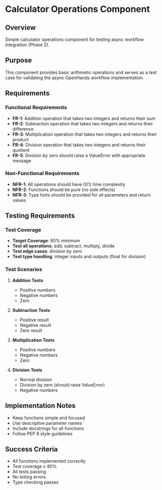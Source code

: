 # Calculator Operations Component

## Overview
Simple calculator operations component for testing async workflow integration (Phase 2).

## Purpose
This component provides basic arithmetic operations and serves as a test case for validating the async OpenHands workflow implementation.

## Requirements

### Functional Requirements
- **FR-1**: Addition operation that takes two integers and returns their sum
- **FR-2**: Subtraction operation that takes two integers and returns their difference
- **FR-3**: Multiplication operation that takes two integers and returns their product
- **FR-4**: Division operation that takes two integers and returns their quotient
- **FR-5**: Division by zero should raise a ValueError with appropriate message

### Non-Functional Requirements
- **NFR-1**: All operations should have O(1) time complexity
- **NFR-2**: Functions should be pure (no side effects)
- **NFR-3**: Type hints should be provided for all parameters and return values

## Testing Requirements

### Test Coverage
- **Target Coverage**: 80% minimum
- **Test all operations**: add, subtract, multiply, divide
- **Test edge cases**: division by zero
- **Test type handling**: integer inputs and outputs (float for division)

### Test Scenarios
1. **Addition Tests**
   - Positive numbers
   - Negative numbers
   - Zero

2. **Subtraction Tests**
   - Positive result
   - Negative result
   - Zero result

3. **Multiplication Tests**
   - Positive numbers
   - Negative numbers
   - Zero

4. **Division Tests**
   - Normal division
   - Division by zero (should raise ValueError)
   - Negative numbers

## Implementation Notes
- Keep functions simple and focused
- Use descriptive parameter names
- Include docstrings for all functions
- Follow PEP 8 style guidelines

## Success Criteria
- All functions implemented correctly
- Test coverage ≥ 80%
- All tests passing
- No linting errors
- Type checking passes

